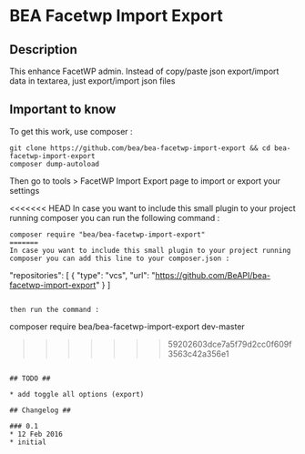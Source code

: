 # BEA Facetwp Import Export #

## Description ##

This enhance FacetWP admin. Instead of copy/paste json export/import data in textarea, just export/import json files

## Important to know ##

To get this work, use composer :

```
git clone https://github.com/bea/bea-facetwp-import-export && cd bea-facetwp-import-export
composer dump-autoload
```

Then go to tools > FacetWP Import Export page to import or export your settings

<<<<<<< HEAD
In case you want to include this small plugin to your project running composer you can run the following command :

```
composer require "bea/bea-facetwp-import-export"
=======
In case you want to include this small plugin to your project running composer you can add this line to your composer.json :

```
  "repositories": [
    {
      "type": "vcs",
      "url": "https://github.com/BeAPI/bea-facetwp-import-export"
    }
  ]
```

then run the command :

```
composer require bea/bea-facetwp-import-export dev-master
>>>>>>> 59202603dce7a5f79d2cc0f609f3563c42a356e1
```

## TODO ##

* add toggle all options (export)

## Changelog ##

### 0.1
* 12 Feb 2016
* initial
